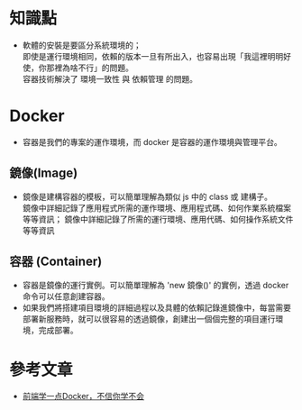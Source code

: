 # 知識點
- 軟體的安裝是要區分系統環境的；  
  即使是運行環境相同，依賴的版本一旦有所出入，也容易出現「我這裡明明好使，你那裡為啥不行」的問題。  
  容器技術解決了 環境一致性 與 依賴管理 的問題。

# Docker
- 容器是我們的專案的運作環境，而 docker 是容器的運作環境與管理平台。

## 鏡像(Image)  
- 鏡像是建構容器的模板，可以簡單理解為類似 js 中的 class 或 建構子。  
  鏡像中詳細記錄了應用程式所需的運作環境、應用程式碼、如何作業系統檔案等等資訊；
  鏡像中詳細記錄了所需的運行環境、應用代碼、如何操作系統文件等等資訊

## 容器 (Container)
- 容器是鏡像的運行實例。可以簡單理解為 'new 鏡像()' 的實例，透過 docker 命令可以任意創建容器。
- 如果我們將搭建項目環境的詳細過程以及具體的依賴記錄進鏡像中，每當需要部署新服務時，就可以很容易的透過鏡像，創建出一個個完整的項目運行環境，完成部署。



# 參考文章
- [前端学一点Docker，不信你学不会](https://juejin.cn/post/7304538094782808105)